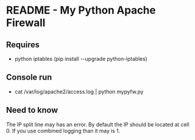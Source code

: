 README - My Python Apache Firewall
=====
## Requires
* python iptables (pip install --upgrade python-iptables)

## Console run
* cat /var/log/apache2/access.log | python mypyfw.py

## Need to know
The IP split line may has an error.
By default the IP should be located at cell 0. If you use combined logging than it may is 1. 
